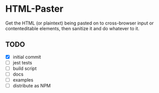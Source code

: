 # HTML-Paster
Get the HTML (or plaintext) being pasted on to cross-browser input or contenteditable elements, then sanitize it and do whatever to it.

## TODO
- [x] initial commit
- [ ] jest tests
- [ ] build script
- [ ] docs
- [ ] examples
- [ ] distribute as NPM
